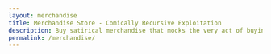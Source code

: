 ```yaml
---
layout: merchandise
title: Merchandise Store - Comically Recursive Exploitation
description: Buy satirical merchandise that mocks the very act of buying satirical merchandise. Because capitalism eats itself.
permalink: /merchandise/
---
```

